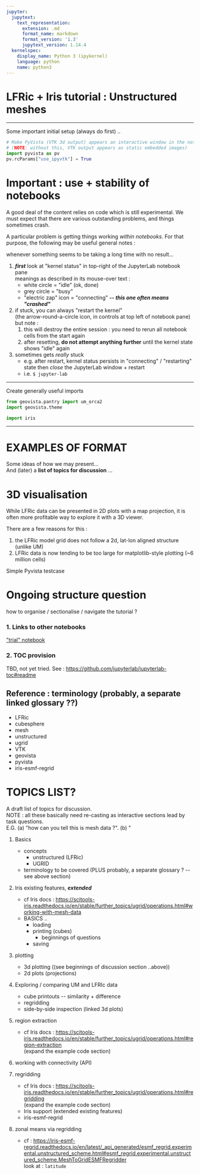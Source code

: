 ```yaml
---
jupyter:
  jupytext:
    text_representation:
      extension: .md
      format_name: markdown
      format_version: '1.3'
      jupytext_version: 1.14.4
  kernelspec:
    display_name: Python 3 (ipykernel)
    language: python
    name: python3
---
```


# LFRic + Iris tutorial : Unstructured meshes

<!-- #region tags=[] -->
---

Some important initial setup (always do first) ..
<!-- #endregion -->

```python
# Make PyVista (VTK 3d output) appears an interactive window in the notebook.
# (NOTE: without this, VTK output appears as static embedded images)
import pyvista as pv
pv.rcParams["use_ipyvtk"] = True
```

# Important : use + stability of notebooks

A good deal of the content relies on code which is still experimental.
We must expect that there are various outstanding problems, and things sometimes crash.

A particular problem is getting things working *within notebooks*.  For that purpose, the following may be useful general notes :

whenever something seems to be taking a long time with no result...
   1. ***first*** look at "kernel status" in top-right of the JupyterLab notebook pane  
       meanings as described in its mouse-over text : 
       * white circle = "idle" (ok, done)
       * grey circle = "busy"
       * "electric zap" icon = "connecting"  ***-- this one often means "crashed"***
   2. if stuck, you can always "restart the kernel"  
      (the arrow-round-a-circle icon, in controls at top left of notebook pane)  
      but note :
        1. this will destroy the entire session :  you need to rerun all notebook cells from the start again
        2. after resetting, **do not attempt anything further** until the kernel state shows "idle" again
   3. sometimes gets *really* stuck
      - e.g. after restart, kernel status persists in "connecting" / "restarting" state
      then *close* the JupyterLab window + restart
      * i.e. `$ jupyter-lab`


---
Create generally useful imports

```python
from geovista.pantry import um_orca2
import geovista.theme

import iris
```

---

# **EXAMPLES OF FORMAT**

Some ideas of how we may present...  
And (later) a **list of topics for discussion** ...



# 3D visualisation

While LFRic data can be presented in 2D plots with a map projection, it is often more profitable way to explore it with a 3D viewer.  

There are a few reasons for this :
  1. the LFRic model grid does not follow a 2d, lat-lon aligned structure (unlike UM)
  2. LFRic data is now tending to be too large for matplotlib-style plotting (~6 million cells)

Simple Pyvista testcase


# Ongoing structure question
how to organise / sectionalise / navigate the tutorial ?

### 1. Links to other notebooks
["trial" notebook](./trial.ipynb)

### 2. TOC provision
TBD, not yet tried.  See : https://github.com/jupyterlab/jupyterlab-toc#readme


## Reference : terminology (probably, a separate linked glossary ??)
  * LFRic
  * cubesphere
  * mesh
  * unstructured
  * ugrid
  * VTK
  * geovista
  * pyvista
  * iris-esmf-regrid


<!-- #region -->
# **TOPICS LIST?**

A draft list of topics for discussion.  
NOTE : all these basically need re-casting as interactive sections lead by task questions.  
E.G. (a) "how can you tell this is mesh data ?". (b) "

  1. Basics
     * concepts
       * unstructured (LFRic)
       * UGRID
     * terminology to be covered (PLUS probably, a separate glossary ? -- see above section)


  1. Iris existing features, ***extended***
     * cf Iris docs : https://scitools-iris.readthedocs.io/en/stable/further_topics/ugrid/operations.html#working-with-mesh-data
     * BASICS ..
       * loading
       * printing (cubes)
          * beginnings of questions
       * saving

  1. plotting
     * 3d plotting ((see beginnings of discussion section ..above))
     * 2d plots (projections)

  1. Exploring / comparing UM and LFRIc data
       * cube printouts -- similarity + difference
       * regridding
       * side-by-side inspection (linked 3d plots)

  1. region extraction
     * cf Iris docs : https://scitools-iris.readthedocs.io/en/stable/further_topics/ugrid/operations.html#region-extraction  
       (expand the example code section)

  1. working with connectivity (API)

  1. regridding
     * cf Iris docs : https://scitools-iris.readthedocs.io/en/stable/further_topics/ugrid/operations.html#regridding  
       (expand the example code section)
     * Iris support (extended existing features)
     * iris-esmf-regrid

  1. zonal means via regridding
     * cf : https://iris-esmf-regrid.readthedocs.io/en/latest/_api_generated/esmf_regrid.experimental.unstructured_scheme.html#esmf_regrid.experimental.unstructured_scheme.MeshToGridESMFRegridder  
       look at : `latitude`
<!-- #endregion -->

```python

```

```python

```
